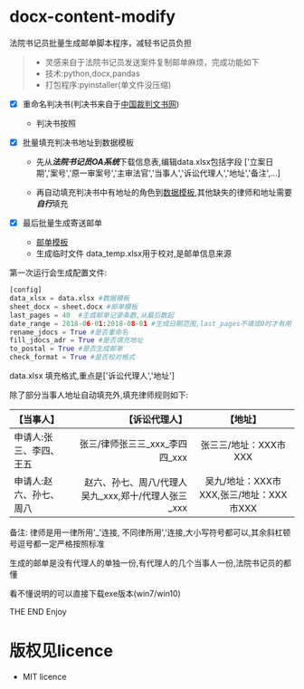 
# docx-content-modify

法院书记员批量生成邮单脚本程序，减轻书记员负担

> * 灵感来自于法院书记员发送案件复制邮单麻烦，完成功能如下
> * 技术:python,docx,pandas
> * 打包程序:pyinstaller(单文件没压缩)

- [x] 重命名判决书(判决书来自于[中国裁判文书网](http://wenshu.court.gov.cn/))
	- 判决书按照

- [x] 批量填充判决书地址到数据模板
	- 先从***法院书记员OA系统***下载信息表,编辑data.xlsx包括字段 ['立案日期','案号','原一审案号','主审法官','当事人','诉讼代理人','地址','备注',...]

 	- 再自动填充判决书中有地址的角色到[数据模板](./demo_docs/data.xlsx),其他缺失的律师和地址需要***自行***填充

- [x] 最后批量生成寄送邮单
	- [邮单模板](./demo_docs/sheet.docx)
	- 生成临时文件 data_temp.xlsx用于校对,是邮单信息来源 

第一次运行会生成配置文件:

```python
[config]
data_xlsx = data.xlsx #数据模板
sheet_docx = sheet.docx #邮单模板
last_pages = 40  #生成邮单记录条数,从最后数起
date_range = 2018-06-01:2018-08-01 #生成日期范围,last_pages不填或0时才有用
rename_jdocs = True #是否重命名
fill_jdocs_adr = True #是否填充地址
to_postal = True #是否生成邮单
check_format = True #是否校对格式
```
data.xlsx 填充格式,重点是['诉讼代理人','地址']

除了部分当事人地址自动填充外,填充律师规则如下:

| 【当事人】 | 【诉讼代理人】 | 【地址】 |
| :------| ------: | :------: |
| 申请人:张三、李四、王五 | 张三/律师张三三_xxx_李四四_xxx | 张三三/地址：XXX市XXX |
| 申请人:赵六、孙七、周八 | 赵六、孙七、周八/代理人吴九_xxx,郑十/代理人张三_xxx| 吴九/地址：XXX市XXX,张三/地址：XXX市XXX |

备注: 律师是用一律所用'_'连接, 不同律所用','连接,大小写符号都可以,其余斜杠顿号逗号都一定严格按照标准

生成的邮单是没有代理人的单独一份,有代理人的几个当事人一份,法院书记员的都懂

看不懂说明的可以直接下载exe版本(win7/win10)

THE END
Enjoy

# 版权见licence

- MIT licence
